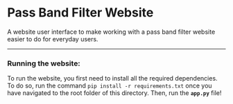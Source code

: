 # Pass Band Filter Website

A website user interface to make working with a pass band filter website easier to do for everyday users. 

---

### Running the website:
To run the website, you first need to install all the required dependencies.
To do so, run the command `pip install -r requirements.txt` once you have navigated to the root folder of this directory.
Then, run the **`app.py`** file!
